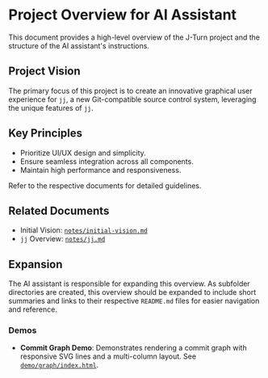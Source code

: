 # Project Overview for AI Assistant

This document provides a high-level overview of the J-Turn project and the structure of the AI assistant's instructions.

## Project Vision
The primary focus of this project is to create an innovative graphical user experience for `jj`, a new Git-compatible source control system, leveraging the unique features of `jj`.

## Key Principles
- Prioritize UI/UX design and simplicity.
- Ensure seamless integration across all components.
- Maintain high performance and responsiveness.

Refer to the respective documents for detailed guidelines.

## Related Documents
- Initial Vision: [`notes/initial-vision.md`](notes/initial-vision.md)
- `jj` Overview: [`notes/jj.md`](notes/jj.md)

## Expansion
The AI assistant is responsible for expanding this overview. As subfolder directories are created, this overview should be expanded to include short summaries and links to their respective `README.md` files for easier navigation and reference.

### Demos
- **Commit Graph Demo**: Demonstrates rendering a commit graph with responsive SVG lines and a multi-column layout. See [`demo/graph/index.html`](demo/graph/index.html).
